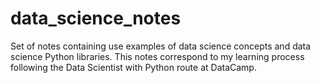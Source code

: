 # data_science_notes
Set of notes containing use examples of data science concepts and data science Python libraries. This notes correspond to my learning process following the Data Scientist with Python route at DataCamp.  
